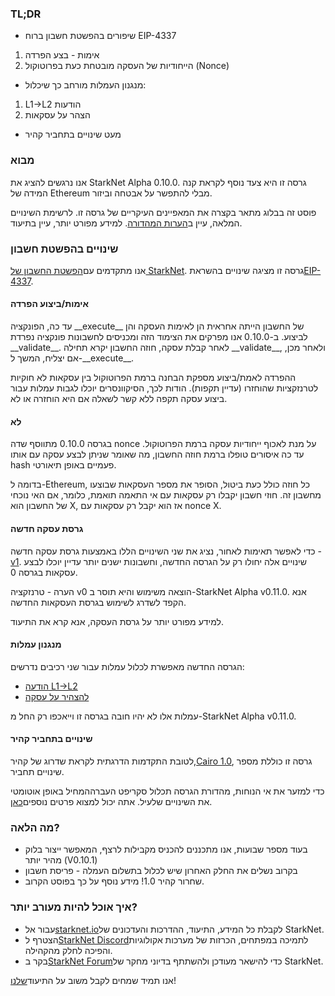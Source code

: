 ### TL;DR

* שיפורים בהפשטת חשבון ברוח EIP-4337

1. אימות - בצע הפרדה
2. הייחודיות של העסקה מובטחת כעת בפרוטוקול (Nonce)

* מנגנון העמלות מורחב כך שיכלול:

1. L1→L2 הודעות
2. הצהר על עסקאות

* מעט שינויים בתחביר קהיר

### מבוא

אנו נרגשים להציג את StarkNet Alpha 0.10.0. גרסה זו היא צעד נוסף לקראת קנה המידה של Ethereum מבלי להתפשר על אבטחה וביזור.

פוסט זה בבלוג מתאר בקצרה את המאפיינים העיקריים של גרסה זו. לרשימת השינויים המלאה, עיין ב[הערות המהדורה](https://github.com/starkware-libs/cairo-lang/releases). למידע מפורט יותר, עיין בתיעוד[](https://docs.starknet.io/).

### שינויים בהפשטת חשבון

אנו מתקדמים עם[הפשטת החשבון של StarkNet](https://community.starknet.io/t/starknet-account-abstraction-model-part-1/781). גרסה זו מציגה שינויים בהשראת[EIP-4337](https://eips.ethereum.org/EIPS/eip-4337).

#### אימות/ביצוע הפרדה

עד כה, הפונקציה \_\_execute\_\_ של החשבון הייתה אחראית הן לאימות העסקה והן לביצוע. ב-0.10.0 אנו מפרקים את הצימוד הזה ומכניסים לחשבונות פונקציה נפרדת \_\_validate\_\_. לאחר קבלת עסקה, חוזה החשבון יקרא תחילה \_\_validate\_\_, ולאחר מכן, אם יצליח, המשך ל-\_\_execute\_\_.

ההפרדה לאמת/ביצוע מספקת הבחנה ברמת הפרוטוקול בין עסקאות לא חוקיות לטרנזקציות שהוחזרו (עדיין תקפות). הודות לכך, הסיקוונסרים יוכלו לגבות עמלות עבור ביצוע עסקה תקפה ללא קשר לשאלה אם היא הוחזרה או לא.

#### לא

בגרסה 0.10.0 מתווסף שדה nonce על מנת לאכוף ייחודיות עסקה ברמת הפרוטוקול. עד כה איסורים טופלו ברמת חוזה החשבון, מה שאומר שניתן לבצע עסקה עם אותו hash פעמיים באופן תיאורטי.

בדומה ל-Ethereum, כל חוזה כולל כעת ביטול, הסופר את מספר העסקאות שבוצעו מחשבון זה. חוזי חשבון יקבלו רק עסקאות עם אי התאמה תואמת, כלומר, אם האי נוכחי של החשבון הוא X, אז הוא יקבל רק עסקאות עם nonce X.

#### גרסת עסקה חדשה

כדי לאפשר תאימות לאחור, נציג את שני השינויים הללו באמצעות גרסת עסקה חדשה -[v1](https://docs.starknet.io/docs/Blocks/transactions/#invoke-transaction-version-1%5C). שינויים אלה יחולו רק על הגרסה החדשה, וחשבונות ישנים יותר עדיין יוכלו לבצע עסקאות בגרסה 0.

הערה - טרנזקציה v0 הוצאה משימוש והיא תוסר ב-StarkNet Alpha v0.11.0. אנא הקפד לשדרג לשימוש בגרסת העסקאות החדשה.

למידע מפורט יותר על גרסת העסקה, אנא קרא את התיעוד[](https://docs.starknet.io/docs/Blocks/transactions/#invoke-transaction-version-1%5C).

#### מנגנון עמלות

הגרסה החדשה מאפשרת לכלול עמלות עבור שני רכיבים נדרשים:

* [הודעה L1→L2](https://docs.starknet.io/docs/L1-L2%20Communication/messaging-mechanism#l1--l2-message-fees)
* [להצהיר על עסקה](https://docs.starknet.io/docs/Blocks/transactions#declare-transaction)

עמלות אלו לא יהיו חובה בגרסה זו וייאכפו רק החל מ-StarkNet Alpha v0.11.0.

#### שינויים בתחביר קהיר

לטובת התקדמות הדרגתית לקראת שדרוג של קהיר,[Cairo 1.0](https://www.youtube.com/watch?v=Ny4Rv6ztINU), גרסה זו כוללת מספר שינויים תחביר.

כדי למזער את אי הנוחות, מהדורת הגרסה תכלול סקריפט העברה[](https://www.youtube.com/watch?v=kXs59zaQrsc)המחיל באופן אוטומטי את השינויים שלעיל. אתה יכול למצוא פרטים נוספים[כאן](https://github.com/starkware-libs/cairo-lang/releases).

### מה הלאה?

* בעוד מספר שבועות, אנו מתכננים להכניס מקבילות לרצף, המאפשר ייצור בלוק מהיר יותר (V0.10.1)
* בקרוב נשלים את החלק האחרון שיש לכלול בתשלום העמלה - פריסת חשבון
* שחרור קהיר 1.0! מידע נוסף על כך בפוסט הקרוב.

### איך אוכל להיות מעורב יותר?

* עבור אל[starknet.io](https://starknet.io/)לקבלת כל המידע, התיעוד, ההדרכות והעדכונים של StarkNet.
* הצטרף ל[StarkNet Discord](http://starknet.io/discord)לתמיכה במפתחים, הכרזות של מערכות אקולוגיות והפיכה לחלק מהקהילה.
* בקר ב[StarkNet Forum](http://community.starknet.io/)כדי להישאר מעודכן ולהשתתף בדיוני מחקר של StarkNet.

אנו תמיד שמחים לקבל משוב על התיעוד[שלנו](https://docs.starknet.io/)!